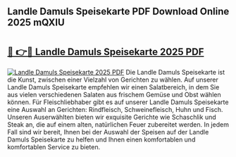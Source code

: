 ## Landle Damuls Speisekarte PDF Download Online 2025 mQXIU

# <h2><a href="http://gcbxol.nevu.top/?p=Landle+Damuls+Speisekarte">🔗 👉🔴 Landle Damuls Speisekarte 2025 PDF</a></h2>

[![Landle Damuls Speisekarte 2025 PDF](https://i.imgur.com/dBaPXMq.png)](http://gcbxol.nevu.top/?p=Landle+Damuls+Speisekarte)
Die Landle Damuls Speisekarte ist die Kunst, zwischen einer Vielzahl von Gerichten zu wählen. Auf unserer Landle Damuls Speisekarte empfehlen wir einen Salatbereich, in dem Sie aus vielen verschiedenen Salaten aus frischem Gemüse und Obst wählen können. Für Fleischliebhaber gibt es auf unserer Landle Damuls Speisekarte eine Auswahl an Gerichten: Rindfleisch, Schweinefleisch, Huhn und Fisch. Unseren Auserwählten bieten wir exquisite Gerichte wie Schaschlik und Steak an, die auf einem alten, natürlichen Feuer zubereitet werden. In jedem Fall sind wir bereit, Ihnen bei der Auswahl der Speisen auf der Landle Damuls Speisekarte zu helfen und Ihnen einen komfortablen und komfortablen Service zu bieten.
